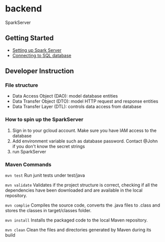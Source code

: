 # backend

SparkServer

## Getting Started

- [Setting up Spark Server](https://sparkjava.com/documentation#getting-started)
- [Connecting to SQL database](https://sparkjava.com/tutorials/sql2o-database)

## Developer Instruction

### File structure

- Data Access Object (DAO): model database entities
- Data Transfer Object (DTO): model HTTP request and response entities
- Data Transfer Layer (DTL): controls data access from database

### How to spin up the SparkServer

1. Sign in to your gcloud account. Make sure you have IAM access to the database
2. Add environment variable such as database password. Contact @John if you don't know the secret strings
3. run SparkServer

### Maven Commands

`mvn test`
Run junit tests under test/java

`mvn validate`
Validates if the project structure is correct, checking if all the dependencies have been downloaded and are available
in the local repository.

`mvn complie`
Compiles the source code, converts the .java files to .class and stores the classes in target/classes folder.

`mvn install`
Installs the packaged code to the local Maven repository.

`mvn clean`
Clean the files and directories generated by Maven during its build
